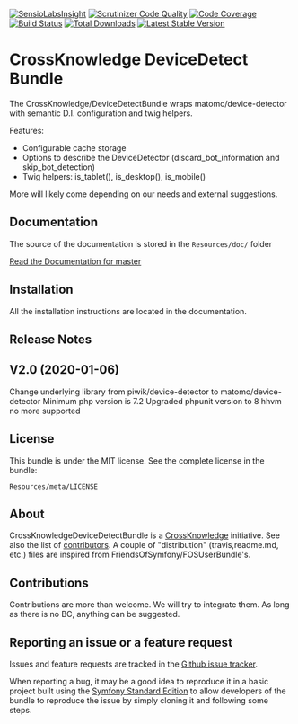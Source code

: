 [![SensioLabsInsight](https://insight.sensiolabs.com/projects/1ee5cbc4-db8d-4820-a490-00a673bdc713/big.png)](https://insight.sensiolabs.com/projects/1ee5cbc4-db8d-4820-a490-00a673bdc713) [![Scrutinizer Code Quality](https://scrutinizer-ci.com/g/CrossKnowledge/DeviceDetectBundle/badges/quality-score.png?b=master)](https://scrutinizer-ci.com/g/CrossKnowledge/DeviceDetectBundle/?branch=master) [![Code Coverage](https://scrutinizer-ci.com/g/CrossKnowledge/DeviceDetectBundle/badges/coverage.png?b=master)](https://scrutinizer-ci.com/g/CrossKnowledge/DeviceDetectBundle/?branch=master) [![Build Status](https://travis-ci.org/CrossKnowledge/DeviceDetectBundle.svg?branch=master)](https://travis-ci.org/CrossKnowledge/DeviceDetectBundle) [![Total Downloads](https://poser.pugx.org/crossknowledge/devicedetect-bundle/downloads.svg)](https://packagist.org/packages/crossknowledge/devicedetect-bundle) [![Latest Stable Version](https://poser.pugx.org/crossknowledge/devicedetect-bundle/v/stable.svg)](https://packagist.org/packages/crossknowledge/devicedetect-bundle)

CrossKnowledge DeviceDetect Bundle
==================================

The CrossKnowledge/DeviceDetectBundle wraps matomo/device-detector with semantic D.I. configuration and twig helpers.

Features:

- Configurable cache storage
- Options to describe the DeviceDetector (discard_bot_information and skip_bot_detection)
- Twig helpers: is_tablet(), is_desktop(), is_mobile()

More will likely come depending on our needs and external suggestions.


Documentation
-------------

The source of the documentation is stored in the `Resources/doc/` folder

[Read the Documentation for master](https://github.com/CrossKnowledge/DeviceDetectBundle/blob/master/Resources/doc/index.md)

Installation
------------

All the installation instructions are located in the documentation.

Release Notes
-------------

## V2.0 (2020-01-06) 
Change underlying library from piwik/device-detector to matomo/device-detector
Minimum php version is 7.2
Upgraded phpunit version to 8
hhvm no more supported

License
-------

This bundle is under the MIT license. See the complete license in the bundle:

    Resources/meta/LICENSE

About
-----

CrossKnowledgeDeviceDetectBundle is a [CrossKnowledge](https://crossknowledge.com) initiative.
See also the list of [contributors](https://github.com/CrossKnowledge/DeviceDetectBundle/contributors).
A couple of "distribution" (travis,readme.md, etc.) files are inspired from FriendsOfSymfony/FOSUserBundle's.

Contributions
-------------

Contributions are more than welcome.
We will try to integrate them. As long as there is no BC, anything can be suggested.


Reporting an issue or a feature request
---------------------------------------

Issues and feature requests are tracked in the [Github issue tracker](https://github.com/CrossKnowledge/DeviceDetectBundle/issues).

When reporting a bug, it may be a good idea to reproduce it in a basic project
built using the [Symfony Standard Edition](https://github.com/symfony/symfony-standard)
to allow developers of the bundle to reproduce the issue by simply cloning it
and following some steps.
